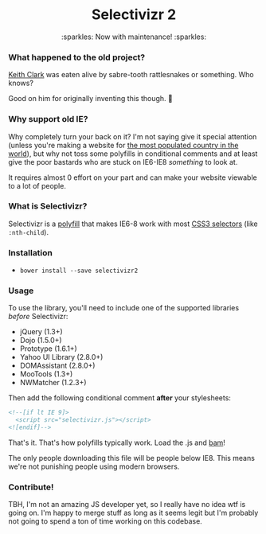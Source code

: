<h1 align="center">Selectivizr 2</h1>
<p align="center">
  :sparkles: Now with maintenance! :sparkles:
</p>

### What happened to the old project?
[Keith Clark](https://github.com/keithclark) was eaten alive by sabre-tooth rattlesnakes or something. Who knows?

Good on him for originally inventing this though. :beers:

### Why support old IE?
Why completely turn your back on it? I'm not saying give it special attention (unless you're making a website for [the most populated country in the world](https://www.techinasia.com/windows-xp-now-dead-but-200-million-machines-in-china-still-using-it)), but why not toss some polyfills in conditional comments and at least give the poor bastards who are stuck on IE6-IE8 *something* to look at.

It requires almost 0 effort on your part and can make your website viewable to a lot of people.

### What is Selectivizr?
Selectivizr is a [polyfill](https://en.wikipedia.org/wiki/Polyfill) that makes IE6-8 work with most [CSS3 selectors](https://www.w3.org/TR/selectors/#selectors) (like `:nth-child`).

### Installation
- `bower install --save selectivizr2`

### Usage
To use the library, you'll need to include one of the supported libraries _before_ Selectivizr:

- jQuery (1.3+)
- Dojo (1.5.0+)
- Prototype (1.6.1+)
- Yahoo UI Library (2.8.0+)
- DOMAssistant (2.8.0+)
- MooTools (1.3+)
- NWMatcher (1.2.3+)

Then add the following conditional comment **after** your stylesheets:

```html
<!--[if lt IE 9]>
  <script src="selectivizr.js"></script>
<![endif]-->
```

That's it. That's how polyfills typically work. Load the .js and [bam](https://www.youtube.com/watch?v=8dxpMxULHnA)!

The only people downloading this file will be people below IE8. This means we're not punishing people using modern browsers.

### Contribute!
TBH, I'm not an amazing JS developer yet, so I really have no idea wtf is going on. I'm happy to merge stuff as long as it seems legit but I'm probably not going to spend a ton of time working on this codebase.
